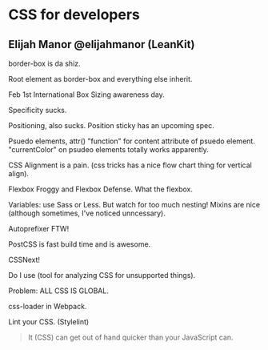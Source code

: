 CSS for developers
==================

## Elijah Manor @elijahmanor (LeanKit)

border-box is da shiz.

Root element as border-box and everything else inherit.

Feb 1st International Box Sizing awareness day.

Specificity sucks.

Positioning, also sucks. Position sticky has an upcoming spec.

Psuedo elements, attr() "function" for content attribute of psuedo element. "currentColor"
on psudeo elements totally works apparently.

CSS Alignment is a pain. (css tricks has a nice flow chart thing for vertical align).

Flexbox Froggy and Flexbox Defense. What the flexbox.

Variables: use Sass or Less. But watch for too much nesting! Mixins are nice (although
  sometimes, I've noticed unncessary).

Autoprefixer FTW!

PostCSS is fast build time and is awesome.

CSSNext!

Do I use (tool for analyzing CSS for unsupported things).

Problem: ALL CSS IS GLOBAL.

css-loader in Webpack.

Lint your CSS. (Stylelint)

> It (CSS) can get out of hand quicker than your JavaScript can.
